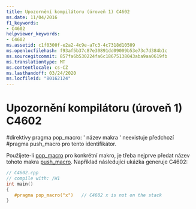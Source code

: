 ```yaml
---
title: Upozornění kompilátoru (úroveň 1) C4602
ms.date: 11/04/2016
f1_keywords:
- C4602
helpviewer_keywords:
- C4602
ms.assetid: c1f0300f-e2a2-4c9e-a7c3-4c7318d10509
ms.openlocfilehash: f93af5b37c87e30891dd09009b53e73c7d384b1c
ms.sourcegitcommit: 857fa6b530224fa6c18675138043aba9aa0619fb
ms.translationtype: MT
ms.contentlocale: cs-CZ
ms.lasthandoff: 03/24/2020
ms.locfileid: "80162124"
---
```

# <a name="compiler-warning-level-1-c4602"></a>Upozornění kompilátoru (úroveň 1) C4602

\#direktivy pragma pop_macro: ' název makra ' neexistuje předchozí #pragma push_macro pro tento identifikátor.

Použijete-li [pop_macro](../../preprocessor/pop-macro.md) pro konkrétní makro, je třeba nejprve předat název tohoto makra [push_macro](../../preprocessor/push-macro.md). Například následující ukázka generuje C4602:

```cpp
// C4602.cpp
// compile with: /W1
int main()
{
   #pragma pop_macro("x")   // C4602 x is not on the stack
}
```
